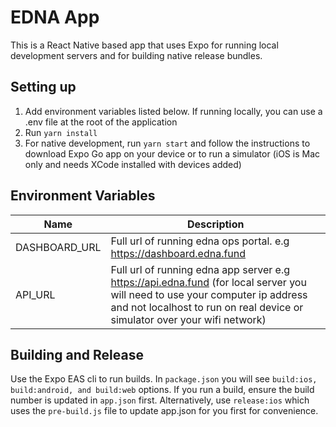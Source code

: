 # EDNA App

This is a React Native based app that uses Expo for running local development servers and for building native release bundles.

## Setting up

1. Add environment variables listed below. If running locally, you can use a .env file at the root of the application
2. Run `yarn install`
3. For native development, run `yarn start` and follow the instructions to download Expo Go app on your device or to run a simulator (iOS is Mac only and needs XCode installed with devices added)

## Environment Variables

| Name          | Description                                                                                                                                                                                                |
|---------------|------------------------------------------------------------------------------------------------------------------------------------------------------------------------------------------------------------|
| DASHBOARD_URL | Full url of running edna ops portal. e.g https://dashboard.edna.fund                                                                                                                                       |
| API_URL       | Full url of running edna app server e.g https://api.edna.fund (for local server you will need to use your computer ip address and not localhost to run on real device or simulator over your wifi network) |

## Building and Release

Use the Expo EAS cli to run builds. In `package.json` you will see `build:ios, build:android, and build:web` options. If you run a build, ensure the build number is updated in `app.json` first. Alternatively, use `release:ios` which uses the `pre-build.js` file to update app.json for you first for convenience.
